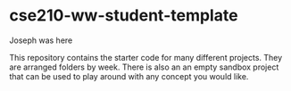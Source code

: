 # cse210-ww-student-template
Joseph was here

This repository contains the starter code for many different projects. They are arranged folders by week. There is also an an empty sandbox project that can be used to play around with any concept you would like.
